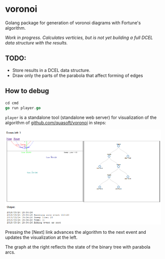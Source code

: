 # voronoi

Golang package for generation of voronoi diagrams with Fortune's algorithm.

*Work in progress. Calculates verticies, but is not yet building a full DCEL data structure with the results.*

## TODO:
- Store results in a DCEL data structure.
- Draw only the parts of the parabola that affect forming of edges

## How to debug

```go
cd cmd
go run player.go
```

`player` is a standalone tool (standalone web server) for visualization of the algorithm of [github.com/quasoft/voronoi](https://github.com/quasoft/voronoi) in steps:

![Screenshot of the player tool](docs/player-screenshot.png)

Pressing the [Next] link advances the algorithm to the next event and updates the visualization at the left.

The graph at the right reflects the state of the binary tree with parabola arcs.